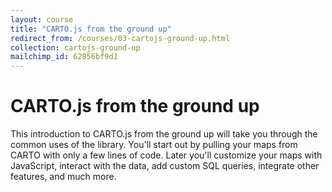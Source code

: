 ```yaml
---
layout: course
title: "CARTO.js from the ground up"
redirect_from: /courses/03-cartojs-ground-up.html
collection: cartojs-ground-up
mailchimp_id: 62856bf9d1
---
```

# CARTO.js from the ground up

This introduction to CARTO.js from the ground up will take you through the common uses of the library. You'll start out by pulling your maps from CARTO with only a few lines of code. Later you'll customize your maps with JavaScript, interact with the data, add custom SQL queries, integrate other features, and much more.
